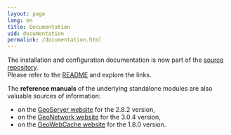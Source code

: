 ```yaml
---
layout: page
lang: en
title: Documentation
uid: documentation
permalink: /documentation.html
---
```


The installation and configuration documentation is now part of the [source repository](https://github.com/georchestra/georchestra/).  
Please refer to the [README](https://github.com/georchestra/georchestra/blob/master/README.md) and explore the links.

The **reference manuals** of the underlying standalone modules are also valuable sources of information:

 * on the [GeoServer website](http://docs.geoserver.org/2.8.x/en/user/) for the 2.8.2 version,
 * on the [GeoNetwork website](http://www.geonetwork-opensource.org/manuals/trunk/eng/users/index.html) for the 3.0.4 version,
 * on the [GeoWebCache website](http://geowebcache.org/docs/1.8.0/) for the 1.8.0 version.
